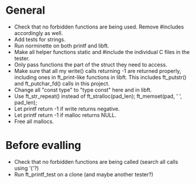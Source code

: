 # General
* Check that no forbidden functions are being used. Remove #includes accordingly as well.
* Add tests for strings.
* Run norminette on both printf and libft.
* Make all helper functions static and #include the individual C files in the tester.
* Only pass functions the part of the struct they need to access.
* Make sure that all my write() calls returning -1 are returned properly, including ones in ft_print-like functions in libft.
  This includes ft_putstr() and ft_putchar_fd() calls in this project.
* Change all "const type" to "type const" here and in libft.
* Use ft_str_repeat() instead of ft_stralloc(pad_len); ft_memset(pad, ' ', pad_len);
* Let printf return -1 if write returns negative.
* Let printf return -1 if malloc returns NULL.
* Free all mallocs.

# Before evalling
* Check that no forbidden functions are being called (search all calls using '('?)
* Run ft_printf_test on a clone (and maybe another tester?)
